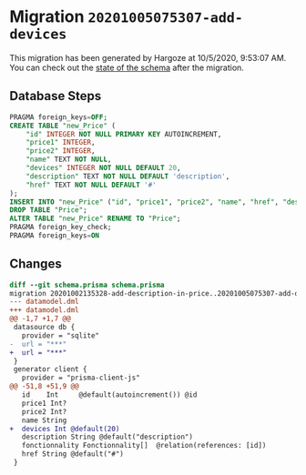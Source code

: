 # Migration `20201005075307-add-devices`

This migration has been generated by Hargoze at 10/5/2020, 9:53:07 AM.
You can check out the [state of the schema](./schema.prisma) after the migration.

## Database Steps

```sql
PRAGMA foreign_keys=OFF;
CREATE TABLE "new_Price" (
    "id" INTEGER NOT NULL PRIMARY KEY AUTOINCREMENT,
    "price1" INTEGER,
    "price2" INTEGER,
    "name" TEXT NOT NULL,
    "devices" INTEGER NOT NULL DEFAULT 20,
    "description" TEXT NOT NULL DEFAULT 'description',
    "href" TEXT NOT NULL DEFAULT '#'
);
INSERT INTO "new_Price" ("id", "price1", "price2", "name", "href", "description") SELECT "id", "price1", "price2", "name", "href", "description" FROM "Price";
DROP TABLE "Price";
ALTER TABLE "new_Price" RENAME TO "Price";
PRAGMA foreign_key_check;
PRAGMA foreign_keys=ON
```

## Changes

```diff
diff --git schema.prisma schema.prisma
migration 20201002135328-add-description-in-price..20201005075307-add-devices
--- datamodel.dml
+++ datamodel.dml
@@ -1,7 +1,7 @@
 datasource db {
   provider = "sqlite"
-  url = "***"
+  url = "***"
 }
 generator client {
   provider = "prisma-client-js"
@@ -51,8 +51,9 @@
   id    Int     @default(autoincrement()) @id
   price1 Int?
   price2 Int?
   name String
+  devices Int @default(20)
   description String @default("description")
   fonctionnality Fonctionnality[]  @relation(references: [id])
   href String @default("#")
 }
```


